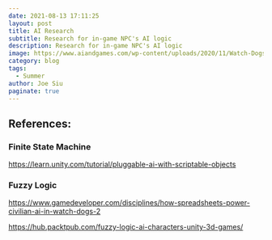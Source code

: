 ```yaml
---
date: 2021-08-13 17:11:25
layout: post
title: AI Research
subtitle: Research for in-game NPC's AI logic
description: Research for in-game NPC's AI logic
image: https://www.aiandgames.com/wp-content/uploads/2020/11/Watch-Dogs-2-6.png
category: blog
tags:
  - Summer
author: Joe Siu
paginate: true
---
```

## References:

### Finite State Machine

<https://learn.unity.com/tutorial/pluggable-ai-with-scriptable-objects>

### Fuzzy Logic

<https://www.gamedeveloper.com/disciplines/how-spreadsheets-power-civilian-ai-in-watch-dogs-2>

<https://hub.packtpub.com/fuzzy-logic-ai-characters-unity-3d-games/>